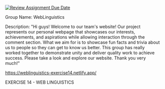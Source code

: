 [![Review Assignment Due Date](https://classroom.github.com/assets/deadline-readme-button-24ddc0f5d75046c5622901739e7c5dd533143b0c8e959d652212380cedb1ea36.svg)](https://classroom.github.com/a/H24oVO-r)

Group Name: WebLinguistics

Description: "Hi guys! Welcome to our team's website! Our project represents our personal webpage that showcases our interests, achievements, and aspirations while allowing interaction through the comment section. What we aim for is to showcase fun facts and trivia about us to people so they can get to know us better. This group has really worked together to demonstrate unity and deliver quality work to achieve success. Please take a look and explore our website. Thank you very much!"

https://weblinguistics-exercise14.netlify.app/

EXERCISE 14 - WEB LINGUISTICS
